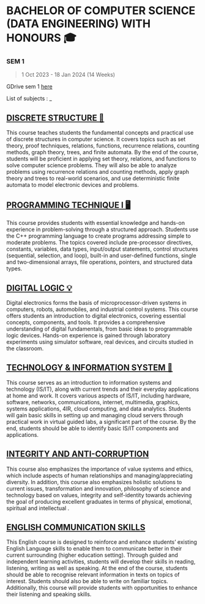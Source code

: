 # **BACHELOR OF COMPUTER SCIENCE (DATA ENGINEERING) WITH HONOURS 🎓**

### SEM 1

> 1 Oct 2023 - 18 Jan 2024  (14 Weeks)



GDrive sem 1 [here](https://drive.google.com/drive/folders/1k1fiC8VRK-zqWj22HrDbIkrMTnF25IZE?usp=sharing)

<summary>List of subjects : _</summary> 

## [DISCRETE STRUCTURE 📏](https://github.com/firzanabadrus/SECPH-1/tree/main/SECI1013-Discrete%20Structure)
This course teaches students the fundamental concepts and practical use of discrete structures in computer science. It covers topics such as set theory, proof techniques, relations, functions, recurrence relations, counting methods, graph theory, trees, and finite automata. By the end of the course, students will be proficient in applying set theory, relations, and functions to solve computer science problems. They will also be able to analyze problems using recurrence relations and counting methods, apply graph theory and trees to real-world scenarios, and use deterministic finite automata to model electronic devices and problems.

## [PROGRAMMING TECHNIQUE I 🖥️](https://github.com/firzanabadrus/SECPH-1/tree/main/SECJ1013-Programming%20Technique%20I)
This course provides students with essential knowledge and hands-on experience in problem-solving through a structured approach. Students use the C++ programming language to create programs addressing simple to moderate problems. The topics covered include pre-processor directives, constants, variables, data types, input/output statements, control structures (sequential, selection, and loop), built-in and user-defined functions, single and two-dimensional arrays, file operations, pointers, and structured data types.

## [DIGITAL LOGIC 💡](https://github.com/firzanabadrus/SECPH-1/tree/main/SECR1013-Digital%20Logic)
Digital electronics forms the basis of microprocessor-driven systems in computers, robots, automobiles, and industrial control systems. This course offers students an introduction to digital electronics, covering essential concepts, components, and tools. It provides a comprehensive understanding of digital fundamentals, from basic ideas to programmable logic devices. Hands-on experience is gained through laboratory experiments using simulator software, real devices, and circuits studied in the classroom.

## [TECHNOLOGY & INFORMATION SYSTEM 💾](https://github.com/firzanabadrus/SECPH-1/tree/main/SECP1513-Technology%26Information%20System) 
This course serves as an introduction to information systems and technology (IS/IT), along with current trends and their everyday applications at home and work. It covers various aspects of IS/IT, including hardware, software, networks, communications, internet, multimedia, graphics, systems applications, 4IR, cloud computing, and data analytics. Students will gain basic skills in setting up and managing cloud servers through practical work in virtual guided labs, a significant part of the course. By the end, students should be able to identify basic IS/IT components and applications.

## [INTEGRITY AND ANTI-CORRUPTION](https://drive.google.com/drive/folders/1RSPfpgAv_-PljcVyb5qa1onz8TXThkBU)
This course also emphasizes the importance of value systems and ethics, which include aspects of human relationships and managing/appreciating diversity. In addition, this course also emphasizes holistic solutions to current issues, transformation and innovation, philosophy of science and technology based on values, integrity and self-identity towards achieving the goal of producing excellent graduates in terms of physical, emotional, spiritual and intellectual .

## [ENGLISH COMMUNICATION SKILLS](https://drive.google.com/drive/folders/1Bcev5NR6I2M4pY-j1HhIDH6YN0QIf_AA)
This English course is designed to reinforce and enhance students’ existing English Language skills to enable them to communicate better in their current surrounding (higher education setting). Through guided and independent learning activities, students will develop their skills in reading, listening, writing as well as speaking. At the end of the course, students should be able to recognise relevant information in texts on topics of interest. Students should also be able to write on familiar topics. Additionally, this course will provide students with opportunities to enhance their listening and speaking skills.






